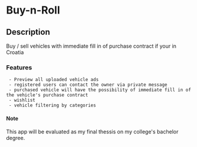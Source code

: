 # Buy-n-Roll
## Description
Buy / sell vehicles with immediate fill in of purchase contract if your in Croatia

### Features
```
 - Preview all uploaded vehicle ads
 - registered users can contact the owner via private message
 - purchased vehicle will have the possibility of immediate fill in of the vehicle's purchase contract
 - wishlist
 - vehicle filtering by categories
```
#### Note
This app will be evaluated as my final thessis on my college's bachelor degree.
